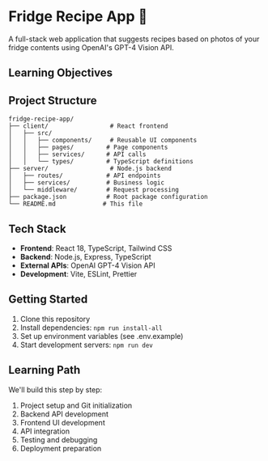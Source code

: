 # Fridge Recipe App 🍳

A full-stack web application that suggests recipes based on photos of your fridge contents using OpenAI's GPT-4 Vision API.

## Learning Objectives

## Project Structure

```
fridge-recipe-app/
├── client/                 # React frontend
│   ├── src/
│   │   ├── components/     # Reusable UI components
│   │   ├── pages/         # Page components
│   │   ├── services/      # API calls
│   │   └── types/         # TypeScript definitions
├── server/                 # Node.js backend
│   ├── routes/            # API endpoints
│   ├── services/          # Business logic
│   └── middleware/        # Request processing
├── package.json           # Root package configuration
└── README.md             # This file
```

## Tech Stack

- **Frontend**: React 18, TypeScript, Tailwind CSS
- **Backend**: Node.js, Express, TypeScript
- **External APIs**: OpenAI GPT-4 Vision API
- **Development**: Vite, ESLint, Prettier

## Getting Started

1. Clone this repository
2. Install dependencies: `npm run install-all`
3. Set up environment variables (see .env.example)
4. Start development servers: `npm run dev`

## Learning Path

We'll build this step by step:
1. Project setup and Git initialization
2. Backend API development
3. Frontend UI development
4. API integration
5. Testing and debugging
6. Deployment preparation 